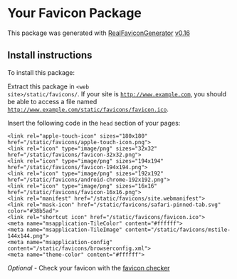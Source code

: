# Your Favicon Package

This package was generated with [RealFaviconGenerator](https://realfavicongenerator.net/) [v0.16](https://realfavicongenerator.net/change_log#v0.16)

## Install instructions

To install this package:

Extract this package in <code>&lt;web site&gt;/static/favicons/</code>. If your site is <code>http://www.example.com</code>, you should be able to access a file named <code>http://www.example.com/static/favicons/favicon.ico</code>.

Insert the following code in the `head` section of your pages:

    <link rel="apple-touch-icon" sizes="180x180" href="/static/favicons/apple-touch-icon.png">
    <link rel="icon" type="image/png" sizes="32x32" href="/static/favicons/favicon-32x32.png">
    <link rel="icon" type="image/png" sizes="194x194" href="/static/favicons/favicon-194x194.png">
    <link rel="icon" type="image/png" sizes="192x192" href="/static/favicons/android-chrome-192x192.png">
    <link rel="icon" type="image/png" sizes="16x16" href="/static/favicons/favicon-16x16.png">
    <link rel="manifest" href="/static/favicons/site.webmanifest">
    <link rel="mask-icon" href="/static/favicons/safari-pinned-tab.svg" color="#38b5ad">
    <link rel="shortcut icon" href="/static/favicons/favicon.ico">
    <meta name="msapplication-TileColor" content="#ffffff">
    <meta name="msapplication-TileImage" content="/static/favicons/mstile-144x144.png">
    <meta name="msapplication-config" content="/static/favicons/browserconfig.xml">
    <meta name="theme-color" content="#ffffff">

*Optional* - Check your favicon with the [favicon checker](https://realfavicongenerator.net/favicon_checker)

